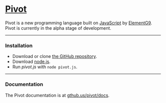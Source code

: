 # [Pivot][pivot-site]

Pivot is a new programming language built on [JavaScript][javascript-site] by [ElementG9][elementg9-user]. Pivot is currently in the alpha stage of development.

---

### Installation
* Download or clone [the GitHub repository][pivot-repo].
* Download [node.js][nodejs-site].
* Run _pivot.js_ with `node pivot.js`.

---

### Documentation
The Pivot documentation is at [gthub.us/pivot/docs][pivot-docs].

[elementg9-user]: https://github.com/ElementG9/
[pivot-site]: https://gthub.us/pivot/
[pivot-docs]: https://gthub.us/pivot/docs/
[pivot-repo]: https://github.com/ElementG9/Pivot/
[javascript-site]: https://javascript.com/
[nodejs-site]: https://nodejs.org/
